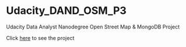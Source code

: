 # Udacity_DAND_OSM_P3
Udacity Data Analyst Nanodegree Open Street Map &amp; MongoDB Project

Click [here](http://bl.ocks.org/onatb/raw/aea3db2e88fa8239ca0c/) to see the project
